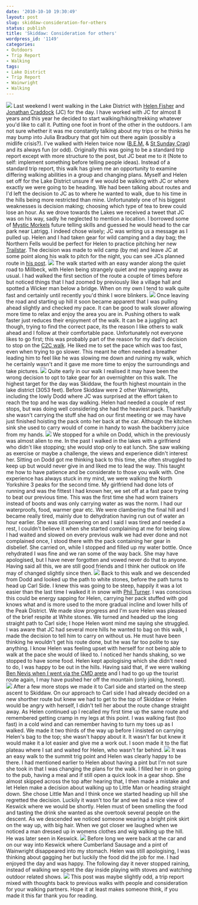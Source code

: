 ```yaml
---
date: '2010-10-10 19:30:49'
layout: post
slug: skiddaw-consideration-for-others
status: publish
title: 'Skiddaw: Consideration for others'
wordpress_id: '1149'
categories:
- Outdoors
- Trip Report
- Walking
tags:
- Lake District
- Trip Report
- Wainwright
- Walking
---
```


![](http://www.stevenhorner.com/wp-content/uploads/2010/10/Skiddaw-02-10-10-004.jpg) Last weekend I went walking in the Lake District with [Helen Fisher](http://helenswonderings.blogspot.com/) and [Jonathan Craddock](http://www.jonathancraddock.com/) (JC) for the day. I have worked with JC for almost 8 years and this year he decided to start walking/hiking/trekking whatever you'd like to call it. Putting one foot in front of the other in the outdoors. I am not sure whether it was me constantly talking about my trips or he thinks he may bump into Julia Bradbury that got him out there again (possibly a midlife crisis?). I've walked with Helen twice now ([B.E.M.](http://www.stevenhorner.com/?p=916) & [St Sunday Crag](http://www.stevenhorner.com/?p=991)) and its always fun (or odd). Originally this was going to be a standard trip report except with more structure to the post, but JC beat me to it (Note to self: implement something before telling people ideas). Instead of a standard trip report, this walk has given me an opportunity to examine differing walking abilities in a group and changing plans. Myself and Helen set off for the Lake District unsure if we would be walking with JC or where exactly we were going to be heading. We had been talking about routes and I'd left the decision to JC as to where he wanted to walk, due to his time in the hills being more restricted than mine. Unfortunately one of his biggest weaknesses is decision making; choosing which type of tea to brew could lose an hour. As we drove towards the Lakes we received a tweet that JC was on his way, sadly he neglected to mention a location. I borrowed some of [Mystic Morkels](http://www.hikinginfinland.com/) future telling skills and guessed he would head to the car park near Latrigg. I indeed chose wisely; JC was writing us a message as I pulled up. Helen and I had taken gear for wild camping and a day bag; the Northern Fells would be perfect for Helen to practice pitching her new [Trailstar](http://www.stevenhorner.com/?p=1003). The decision was made to wild camp (by me) and leave JC at some point along his walk to pitch for the night, you can see JCs planned route in [his post](http://www.jonathancraddock.com/hiking/43-wainwrights/127-dodlat). ![](http://www.stevenhorner.com/wp-content/uploads/2010/10/Skiddaw-02-10-10-005.jpg) The walk started with an easy wander along the quiet road to Millbeck, with Helen being strangely quiet and me yapping away as usual. I had walked the first section of the route a couple of times before but noticed things that I had zoomed by previously like a village hall and spotted a Wicker man below a bridge. When on my own I tend to walk quite fast and certainly until recently you'd think I wore blinkers. ![](http://www.stevenhorner.com/wp-content/uploads/2010/10/Skiddaw-02-10-10-009.jpg) Once leaving the road and starting up hill it soon became apparent that I was pulling ahead slightly and checked my pace. It can be good to walk slower allowing more time to relax and enjoy the area you are in. Pushing others to walk faster just reduces their enjoyment of the walk. It can be a juggling act though, trying to find the correct pace, its the reason I like others to walk ahead and I follow at their comfortable pace. Unfortunately not everyone likes to go first; this was probably part of the reason for my dad's decision to stop on the [C2C walk](http://www.stevenhorner.com/?p=972). He liked me to set the pace which was too fast, even when trying to go slower. This meant he often needed a breather leading him to feel like he was slowing me down and ruining my walk, which he certainly wasn't and it gave me more time to enjoy the surroundings and take pictures. ![](http://www.stevenhorner.com/wp-content/uploads/2010/10/Skiddaw-02-10-10-019.jpg) Quite early in our walk I realised it may have been the wrong decision to opt to take gear for an overnighter on this walk. The highest target for the day was Skiddaw, the fourth highest mountain in the lake district (3053 feet). Before Skiddaw were 2 other Wainwrights, including the lowly Dodd where JC was surprised at the effort taken to reach the top and he was day walking. Helen had needed a couple of rest stops, but was doing well considering she had the heaviest pack. Thankfully she wasn't carrying the stuff she had on our first meeting or we may have just finished hoisting the pack onto her back at the car. Although the kitchen sink she used to carry would of come in handy to wash the backberry juice from my hands. ![](http://www.stevenhorner.com/wp-content/uploads/2010/10/Skiddaw-02-10-10-025.jpg) We stopped for a while on Dodd, which in the previously was almost alien to me. In the past I walked in the lakes with a girlfriend who didn't like stopping; she would stop only to eat lunch. She saw walking as exercise or maybe a challenge, the views and experience didn't interest her. Sitting on Dodd got me thinking back to this time, she often struggled to keep up but would never give in and liked me to lead the way. This taught me how to have patience and be considerate to those you walk with. One experience has always stuck in my mind, we were walking the North Yorkshire 3 peaks for the second time. My girlfriend had done lots of running and was the fittest I had known her, we set off at a fast pace trying to beat our previous time. This was the first time she had worn trainers instead of boots and was only carrying water as was the norm. I had our waterproofs, food, warmer gear etc. We were clambering the final hill and I became really tired, mainly due to dehydration having run out of water an hour earlier. She was still powering on and I said I was tired and needed a rest, I couldn't believe it when she started complaining at me for being slow. I had waited and slowed on every previous walk we had ever done and not complained once, I stood there with the pack containing her gear in disbelief. She carried on, while I stopped and filled up my water bottle. Once rehydrated I was fine and we ran some of the way back. She may have apologised, but I have never forgotten and vowed never do that to anyone. Having said all this, we are still good friends and I think her outlook on life may of changed slightly since then. ![](http://www.stevenhorner.com/wp-content/uploads/2010/10/Skiddaw-02-10-10-028.jpg) Back to this walk and we descended from Dodd and looked up the path to white stones, before the path turns to head up Carl Side. I knew this was going to be steep, happily it was a lot easier than the last time I walked it in snow with [Phil Turner](http://lightweightoutdoors.com/). I was conscious this could be energy sapping for Helen, carrying her pack stuffed with god knows what and is more used to the more gradual incline and lower hills of the Peak District. We made slow progress and I'm sure Helen was pleased of the brief respite at White stones. We turned and headed up the long straight path to Carl side; I hope Helen wont mind me saying she struggled. I was aware that JC had several more hills he wanted to bag on this walk, I made the decision to tell him to carry on without us. He must have been thinking he wouldn't get his route done, but he was far too polite to say anything. I know Helen was feeling upset with herself for not being able to walk at the pace she would of liked to. I noticed her hands shaking, so we stopped to have some food. Helen kept apologising which she didn't need to do, I was happy to be out in the hills. Having said that, if we were walking [Ben Nevis when I went via the CMD arete](http://www.stevenhorner.com/?p=1080) and I had to go up the tourist route again, I may have pushed her off the mountain (only joking, honest). ![](http://www.stevenhorner.com/wp-content/uploads/2010/10/Skiddaw-02-10-10-031.jpg) After a few more stops we made it to Carl side and started on the steep ascent to Skiddaw. On our approach to Carl side I had already decided on a new shorther route but knew we had to get to the top of Skiddaw or Helen would be angry with herself, I didn't tell her about the route change straight away. As Helen continued up I recalled my first time up the same route and remembered getting cramp in my legs at this point. I was walking fast (too fast) in a cold wind and can remember having to turn my toes up as I walked. We made it two thirds of the way up before I insisted on carrying Helen's bag to the top; she wasn't happy about it. It wasn't far but knew it would make it a lot easier and give me a work out. I soon made it to the flat plateau where I sat and waited for Helen, who wasn't far behind. ![](http://www.stevenhorner.com/wp-content/uploads/2010/10/Skiddaw-02-10-10-044.jpg) It was an easy walk to the summit trig point and Helen was clearly happy to be there. I had mentioned earlier to Helen about having a pint but I'm not sure she took in that I was changing the plans for the walk. I filled her in on going to the pub, having a meal and if still open a quick look in a gear shop. She almost skipped across the top after hearing that, I then made a mistake and let Helen make a decision about walking up to Little Man or heading straight down. She chose Little Man and I think once we started heading up hill she regretted the decision. Luckily it wasn't too far and we had a nice view of Keswick where we would be shortly. Helen must of been smelling the food and tasting the drink she wanted as she overtook several people on the descent. As we descended we noticed someone wearing a bright pink skirt on the way up, with big hair. When we got closer we laughed when we noticed a man dressed up in womens clothes and wig walking up the hill. He was later seen in Keswick. ![](http://www.stevenhorner.com/wp-content/uploads/2010/10/Skiddaw-02-10-10-072.jpg) Before long we were back at the car and on our way into Keswick where Cumberland Sausage and a pint of Wainwright disappeared into my stomach. Helen was still apologising, I was thinking about gagging her but luckily the food did the job for me. I had enjoyed the day and was happy. The following day it never stopped raining, instead of walking we spent the day inside playing with stoves and watching outdoor related shows. ![](http://www.stevenhorner.com/wp-content/uploads/2010/10/Stoves-001.jpg) This post was maybe slightly odd, a trip report mixed with thoughts back to previous walks with people and consideration for your walking partners. Hope it at least makes someone think, if you made it this far thank you for reading. 
